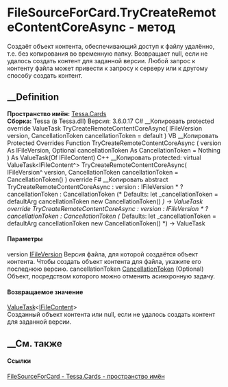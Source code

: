 # FileSourceForCard.TryCreateRemoteContentCoreAsync - метод
Создаёт объект контента, обеспечивающий доступ к файлу удалённо, т.е. без
копирования во временную папку. Возвращает null, если не удалось создать
контент для заданной версии. Любой запрос к контенту файла может привести к
запросу к серверу или к другому способу создать контент.
## __Definition
 **Пространство имён:** [Tessa.Cards](N_Tessa_Cards.htm)  
 **Сборка:** Tessa (в Tessa.dll) Версия: 3.6.0.17
C# __Копировать
     protected override ValueTask<IFileContent> TryCreateRemoteContentCoreAsync(
    	IFileVersion version,
    	CancellationToken cancellationToken = default
    )
VB __Копировать
     Protected Overrides Function TryCreateRemoteContentCoreAsync ( 
    	version As IFileVersion,
    	Optional cancellationToken As CancellationToken = Nothing
    ) As ValueTask(Of IFileContent)
C++ __Копировать
     protected:
    virtual ValueTask<IFileContent^> TryCreateRemoteContentCoreAsync(
    	IFileVersion^ version, 
    	CancellationToken cancellationToken = CancellationToken()
    ) override
F# __Копировать
     abstract TryCreateRemoteContentCoreAsync : 
            version : IFileVersion * 
            ?cancellationToken : CancellationToken 
    (* Defaults:
            let _cancellationToken = defaultArg cancellationToken new CancellationToken()
    *)
    -> ValueTask<IFileContent> 
    override TryCreateRemoteContentCoreAsync : 
            version : IFileVersion * 
            ?cancellationToken : CancellationToken 
    (* Defaults:
            let _cancellationToken = defaultArg cancellationToken new CancellationToken()
    *)
    -> ValueTask<IFileContent> 
#### Параметры
version [IFileVersion](T_Tessa_Files_IFileVersion.htm)
     Версия файла, для которой создаётся объект контента. Чтобы создать объект контента для файла, укажите его последнюю версию. 
cancellationToken
[CancellationToken](https://learn.microsoft.com/dotnet/api/system.threading.cancellationtoken)
(Optional)
    Объект, посредством которого можно отменить асинхронную задачу.
#### Возвращаемое значение
[ValueTask](https://learn.microsoft.com/dotnet/api/system.threading.tasks.valuetask-1)<[IFileContent](T_Tessa_Files_IFileContent.htm)>  
Созданный объект контента или null, если не удалось создать контент для
заданной версии.
## __См. также
#### Ссылки
[FileSourceForCard - ](T_Tessa_Cards_FileSourceForCard.htm)
[Tessa.Cards - пространство имён](N_Tessa_Cards.htm)
